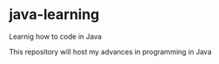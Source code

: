 # java-learning
Learnig how to code in Java

This repository will host my advances in programming in Java
